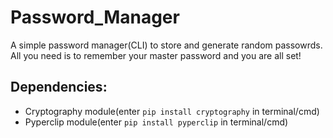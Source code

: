 # Password_Manager
 A simple password manager(CLI) to store and generate random passowrds. 
 All you need is to remember your master password and you are all set!
## Dependencies:
* Cryptography module(enter `pip install cryptography` in terminal/cmd)
* Pyperclip module(enter `pip install pyperclip` in terminal/cmd)
